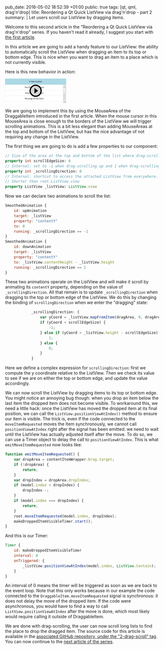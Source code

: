 pub_date: 2016-05-02 18:52:39 +01:00
public: true
tags: [qt, qml, drag'n'drop]
title: Reordering a Qt Quick ListView via drag'n'drop - part 2
summary: |
    Let users scroll our ListView by dragging items.

Welcome to this second article in the "Reordering a Qt Quick ListView via drag'n'drop" series. If you haven't read it already, I suggest you start with [the first article](/2016/reordering-a-listview-via-dragndrop-1).

In this article we are going to add a handy feature to our ListView: the ability to automatically scroll the ListView when dragging an item to its top or bottom edge. This is nice when you want to drag an item to a place which is not currently visible.

Here is this new behavior in action:

[![Drag scrolling](thumb_drag-scroll.png)](drag-scroll.gif)

We are going to implement this by using the MouseArea of the DraggableItem introduced in the first article. When the mouse cursor in this MouseArea is close enough to the borders of the ListView we will trigger scrolling animations. This is a bit less elegant than adding MouseAreas at the top and bottom of the ListView, but has the nice advantage of not requiring any change in the ListView.

The first thing we are going to do is add a few properties to our component:

```qml
// Size of the area at the top and bottom of the list where drag-scrolling happens
property int scrollEdgeSize: 6
// Internal: set to -1 when drag-scrolling up and 1 when drag-scrolling down
property int _scrollingDirection: 0
// Internal: shortcut to access the attached ListView from everywhere.
// Shorter than root.ListView.view
property ListView _listView: ListView.view
```

Now we can declare two animations to scroll the list:

```qml
SmoothedAnimation {
    id: upAnimation
    target: _listView
    property: "contentY"
    to: 0
    running: _scrollingDirection == -1
}
SmoothedAnimation {
    id: downAnimation
    target: _listView
    property: "contentY"
    to: _listView.contentHeight - _listView.height
    running: _scrollingDirection == 1
}
```

These two animations operate on the ListView and will make it scroll by animating its `contentY` property, depending on the value of `_scrollingDirection`. All that remain is to update `_scrollingDirection` when dragging to the top or bottom edge of the ListView. We do this by changing the binding of `scrollingDirection` when we enter the "dragging" state:

```qml
            _scrollingDirection: {
                var yCoord = _listView.mapFromItem(dragArea, 0, dragArea.mouseY).y;
                if (yCoord < scrollEdgeSize) {
                    -1;
                } else if (yCoord > _listView.height - scrollEdgeSize) {
                    1;
                } else {
                    0;
                }
            }
```

Here we define a complex expression for `scrollingDirection`: first we compute the y coordinate relative to the ListView. Then we check its value to see if we are on either the top or bottom edge, and update the value accordingly.

We can now scroll the ListView by dragging items to its top or bottom edge. You might notice an annoying bug though: when you drop an item below the last item the dropped item does not become visible. To workaround this, we need a little hack: once the ListView has moved the dropped item at its final position, we can call the `ListView.positionViewAtIndex()` method to ensure our item is visible. The trick is, even if the code connected to the `moveItemRequested` moves the Item synchronously, we cannot call `positionViewAtIndex` right after the signal has been emitted: we need to wait until the ListView has actually adjusted itself after the move. To do so, we can use a Timer object to delay the call to `positionViewAtIndex`. This is what `emitMoveItemRequested` now looks like:

```qml
function emitMoveItemRequested() {
    var dropArea = contentItemWrapper.Drag.target;
    if (!dropArea) {
        return;
    }
    var dropIndex = dropArea.dropIndex;
    if (model.index < dropIndex) {
        dropIndex--;
    }
    if (model.index === dropIndex) {
        return;
    }
    root.moveItemRequested(model.index, dropIndex);
    makeDroppedItemVisibleTimer.start();
}
```

And this is our Timer:

```qml
Timer {
    id: makeDroppedItemVisibleTimer
    interval: 0
    onTriggered: {
        _listView.positionViewAtIndex(model.index, ListView.Contain);
    }
}
```

An interval of 0 means the timer will be triggered as soon as we are back to the event loop. Note that this only works because in our example the code connected to the `DraggableItem.moveItemRequested` signal is synchronous: it does not delay the move of the dropped item. If the code were asynchronous, you would have to find a way to call `ListView.positionViewAtIndex` after the move is done, which most likely would require calling it outside of DraggableItem.

We are done with drag-scrolling, the user can now scroll long lists to find the place to drop the dragged item. The source code for this article is available in the [associated GitHub repository, under the "2-drag-scroll" tag][gh]. You can now continue to the [next article of the series][next].

[gh]: https://github.com/agateau/listviewdragitem/tree/2-drag-scroll
[next]: ../reordering-a-listview-via-dragndrop-3
